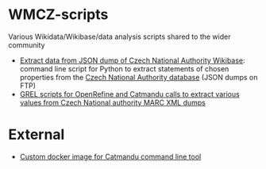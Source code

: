 # WMCZ-scripts
Various Wikidata/Wikibase/data analysis scripts shared to the wider community

* <a href="https://github.com/wmcz/WMCZ-scripts/blob/main/Extract%20data%20from%20JSON%20dump%20of%20Czech%20National%20Authority%20Wikibase">Extract data from JSON dump of Czech National Authority Wikibase</a>: command line script for Python to extract statements of chosen properties from the <a href="https://autority.wikimedia.cz/">Czech National Authority database</a> (JSON dumps on FTP)
* <a href="https://github.com/wmcz/WMCZ-scripts/blob/main/National-Authorities-GREL-scripts-for-OpenRefine.md">GREL scripts for OpenRefine and Catmandu calls to extract various values from Czech National authority MARC XML dumps</a>


# External
* <a href="https://github.com/svkpk/catmandu-custom-docker">Custom docker image for Catmandu command line tool
</a>
